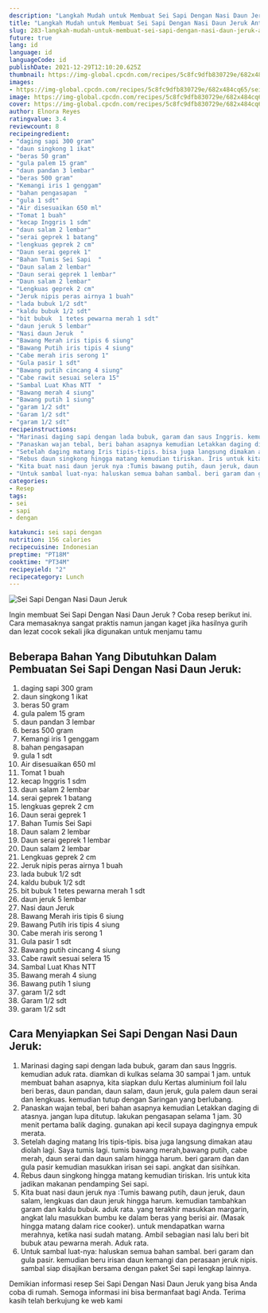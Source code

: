 ```yaml
---
description: "Langkah Mudah untuk Membuat Sei Sapi Dengan Nasi Daun Jeruk Anti Gagal"
title: "Langkah Mudah untuk Membuat Sei Sapi Dengan Nasi Daun Jeruk Anti Gagal"
slug: 283-langkah-mudah-untuk-membuat-sei-sapi-dengan-nasi-daun-jeruk-anti-gagal
future: true
lang: id
language: id
languageCode: id
publishDate: 2021-12-29T12:10:20.625Z 
thumbnail: https://img-global.cpcdn.com/recipes/5c8fc9dfb830729e/682x484cq65/sei-sapi-dengan-nasi-daun-jeruk-foto-resep-utama.png
images:
- https://img-global.cpcdn.com/recipes/5c8fc9dfb830729e/682x484cq65/sei-sapi-dengan-nasi-daun-jeruk-foto-resep-utama.png
image: https://img-global.cpcdn.com/recipes/5c8fc9dfb830729e/682x484cq65/sei-sapi-dengan-nasi-daun-jeruk-foto-resep-utama.png
cover: https://img-global.cpcdn.com/recipes/5c8fc9dfb830729e/682x484cq65/sei-sapi-dengan-nasi-daun-jeruk-foto-resep-utama.png
author: Elnora Reyes
ratingvalue: 3.4
reviewcount: 8
recipeingredient:
- "daging sapi 300 gram"
- "daun singkong 1 ikat"
- "beras 50 gram"
- "gula palem 15 gram"
- "daun pandan 3 lembar"
- "beras 500 gram"
- "Kemangi iris 1 genggam"
- "bahan pengasapan  "
- "gula 1 sdt"
- "Air disesuaikan 650 ml"
- "Tomat 1 buah"
- "kecap Inggris 1 sdm"
- "daun salam 2 lembar"
- "serai geprek 1 batang"
- "lengkuas geprek 2 cm"
- "Daun serai geprek 1"
- "Bahan Tumis Sei Sapi  "
- "Daun salam 2 lembar"
- "Daun serai geprek 1 lembar"
- "Daun salam 2 lembar"
- "Lengkuas geprek 2 cm"
- "Jeruk nipis peras airnya 1 buah"
- "lada bubuk 1/2 sdt"
- "kaldu bubuk 1/2 sdt"
- "bit bubuk  1 tetes pewarna merah 1 sdt"
- "daun jeruk 5 lembar"
- "Nasi daun Jeruk  "
- "Bawang Merah iris tipis 6 siung"
- "Bawang Putih iris tipis 4 siung"
- "Cabe merah iris serong 1"
- "Gula pasir 1 sdt"
- "Bawang putih cincang 4 siung"
- "Cabe rawit sesuai selera 15"
- "Sambal Luat Khas NTT  "
- "Bawang merah 4 siung"
- "Bawang putih 1 siung"
- "garam 1/2 sdt"
- "Garam 1/2 sdt"
- "garam 1/2 sdt"
recipeinstructions:
- "Marinasi daging sapi dengan lada bubuk, garam dan saus Inggris. kemudian aduk rata. diamkan di kulkas selama 30 sampai 1 jam. untuk membuat bahan asapnya, kita siapkan dulu Kertas aluminium foil lalu beri beras, daun pandan, daun salam, daun jeruk, gula palem daun serai dan lengkuas. kemudian tutup dengan Saringan yang berlubang."
- "Panaskan wajan tebal, beri bahan asapnya kemudian Letakkan daging di atasnya. jangan lupa ditutup. lakukan pengasapan selama 1 jam. 30 menit pertama balik daging. gunakan api kecil supaya dagingnya empuk merata."
- "Setelah daging matang Iris tipis-tipis. bisa juga langsung dimakan atau diolah lagi. Saya tumis lagi. tumis bawang merah,bawang putih, cabe merah, daun serai dan daun salam hingga harum. beri garam dan dan gula pasir kemudian masukkan irisan sei sapi. angkat dan sisihkan."
- "Rebus daun singkong hingga matang kemudian tiriskan. Iris untuk kita jadikan makanan pendamping Sei sapi."
- "Kita buat nasi daun jeruk nya :Tumis bawang putih, daun jeruk, daun salam, lengkuas dan daun jeruk hingga harum. kemudian tambahkan garam dan kaldu bubuk. aduk rata. yang terakhir masukkan margarin, angkat lalu masukkan bumbu ke dalam beras yang berisi air. (Masak hingga matang dalam rice cooker). untuk mendapatkan warna merahnya, ketika nasi sudah matang. Ambil sebagian nasi lalu beri bit bubuk atau pewarna merah. Aduk rata."
- "Untuk sambal luat-nya: haluskan semua bahan sambal. beri garam dan gula pasir. kemudian beru irisan daun kemangi dan perasaan jeruk nipis. sambal siap disajikan bersama dengan paket Sei sapi lengkap lainnya."
categories:
- Resep
tags:
- sei
- sapi
- dengan

katakunci: sei sapi dengan 
nutrition: 156 calories
recipecuisine: Indonesian
preptime: "PT18M"
cooktime: "PT34M"
recipeyield: "2"
recipecategory: Lunch
---
```



![Sei Sapi Dengan Nasi Daun Jeruk](https://img-global.cpcdn.com/recipes/5c8fc9dfb830729e/682x484cq65/sei-sapi-dengan-nasi-daun-jeruk-foto-resep-utama.png)

Ingin membuat Sei Sapi Dengan Nasi Daun Jeruk ? Coba resep berikut ini. Cara memasaknya sangat praktis namun jangan kaget jika hasilnya gurih dan lezat cocok sekali jika digunakan untuk menjamu tamu

<!--inarticleads1-->

## Beberapa Bahan Yang Dibutuhkan Dalam Pembuatan Sei Sapi Dengan Nasi Daun Jeruk:

1. daging sapi 300 gram
1. daun singkong 1 ikat
1. beras 50 gram
1. gula palem 15 gram
1. daun pandan 3 lembar
1. beras 500 gram
1. Kemangi iris 1 genggam
1. bahan pengasapan  
1. gula 1 sdt
1. Air disesuaikan 650 ml
1. Tomat 1 buah
1. kecap Inggris 1 sdm
1. daun salam 2 lembar
1. serai geprek 1 batang
1. lengkuas geprek 2 cm
1. Daun serai geprek 1
1. Bahan Tumis Sei Sapi  
1. Daun salam 2 lembar
1. Daun serai geprek 1 lembar
1. Daun salam 2 lembar
1. Lengkuas geprek 2 cm
1. Jeruk nipis peras airnya 1 buah
1. lada bubuk 1/2 sdt
1. kaldu bubuk 1/2 sdt
1. bit bubuk  1 tetes pewarna merah 1 sdt
1. daun jeruk 5 lembar
1. Nasi daun Jeruk  
1. Bawang Merah iris tipis 6 siung
1. Bawang Putih iris tipis 4 siung
1. Cabe merah iris serong 1
1. Gula pasir 1 sdt
1. Bawang putih cincang 4 siung
1. Cabe rawit sesuai selera 15
1. Sambal Luat Khas NTT  
1. Bawang merah 4 siung
1. Bawang putih 1 siung
1. garam 1/2 sdt
1. Garam 1/2 sdt
1. garam 1/2 sdt



<!--inarticleads2-->

## Cara Menyiapkan Sei Sapi Dengan Nasi Daun Jeruk:

1. Marinasi daging sapi dengan lada bubuk, garam dan saus Inggris. kemudian aduk rata. diamkan di kulkas selama 30 sampai 1 jam. untuk membuat bahan asapnya, kita siapkan dulu Kertas aluminium foil lalu beri beras, daun pandan, daun salam, daun jeruk, gula palem daun serai dan lengkuas. kemudian tutup dengan Saringan yang berlubang.
1. Panaskan wajan tebal, beri bahan asapnya kemudian Letakkan daging di atasnya. jangan lupa ditutup. lakukan pengasapan selama 1 jam. 30 menit pertama balik daging. gunakan api kecil supaya dagingnya empuk merata.
1. Setelah daging matang Iris tipis-tipis. bisa juga langsung dimakan atau diolah lagi. Saya tumis lagi. tumis bawang merah,bawang putih, cabe merah, daun serai dan daun salam hingga harum. beri garam dan dan gula pasir kemudian masukkan irisan sei sapi. angkat dan sisihkan.
1. Rebus daun singkong hingga matang kemudian tiriskan. Iris untuk kita jadikan makanan pendamping Sei sapi.
1. Kita buat nasi daun jeruk nya :Tumis bawang putih, daun jeruk, daun salam, lengkuas dan daun jeruk hingga harum. kemudian tambahkan garam dan kaldu bubuk. aduk rata. yang terakhir masukkan margarin, angkat lalu masukkan bumbu ke dalam beras yang berisi air. (Masak hingga matang dalam rice cooker). untuk mendapatkan warna merahnya, ketika nasi sudah matang. Ambil sebagian nasi lalu beri bit bubuk atau pewarna merah. Aduk rata.
1. Untuk sambal luat-nya: haluskan semua bahan sambal. beri garam dan gula pasir. kemudian beru irisan daun kemangi dan perasaan jeruk nipis. sambal siap disajikan bersama dengan paket Sei sapi lengkap lainnya.




Demikian informasi  resep Sei Sapi Dengan Nasi Daun Jeruk   yang bisa Anda coba di rumah. Semoga informasi ini bisa bermanfaat bagi Anda. Terima kasih telah berkujung ke web kami
